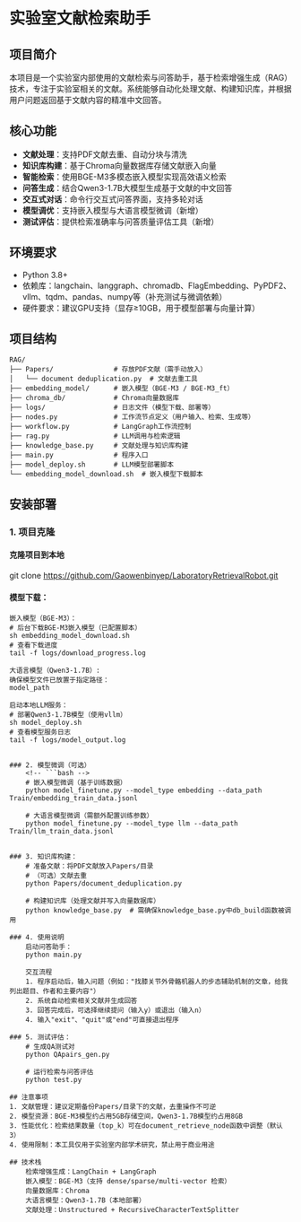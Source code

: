 # 实验室文献检索助手

## 项目简介
本项目是一个实验室内部使用的文献检索与问答助手，基于检索增强生成（RAG）技术，专注于实验室相关的文献。系统能够自动化处理文献、构建知识库，并根据用户问题返回基于文献内容的精准中文回答。

## 核心功能
- **文献处理**：支持PDF文献去重、自动分块与清洗
- **知识库构建**：基于Chroma向量数据库存储文献嵌入向量
- **智能检索**：使用BGE-M3多模态嵌入模型实现高效语义检索
- **问答生成**：结合Qwen3-1.7B大模型生成基于文献的中文回答
- **交互式对话**：命令行交互式问答界面，支持多轮对话
- **模型调优**：支持嵌入模型与大语言模型微调（新增）
- **测试评估**：提供检索准确率与问答质量评估工具（新增）

## 环境要求
- Python 3.8+
- 依赖库：langchain、langgraph、chromadb、FlagEmbedding、PyPDF2、vllm、tqdm、pandas、numpy等（补充测试与微调依赖）
- 硬件要求：建议GPU支持（显存≥10GB，用于模型部署与向量计算）

## 项目结构
```
RAG/
├── Papers/               # 存放PDF文献（需手动放入）
│   └── document deduplication.py  # 文献去重工具
├── embedding_model/      # 嵌入模型（BGE-M3 / BGE-M3_ft）
├── chroma_db/            # Chroma向量数据库
├── logs/                 # 日志文件（模型下载、部署等）
├── nodes.py              # 工作流节点定义（用户输入、检索、生成等）
├── workflow.py           # LangGraph工作流控制
├── rag.py                # LLM调用与检索逻辑
├── knowledge_base.py     # 文献处理与知识库构建
├── main.py               # 程序入口
├── model_deploy.sh       # LLM模型部署脚本
└── embedding_model_download.sh  # 嵌入模型下载脚本
```
## 安装部署

### 1. 项目克隆
<!-- ```bash -->
#### 克隆项目到本地
git clone https://github.com/Gaowenbinyep/LaboratoryRetrievalRobot.git

#### 模型下载：
    嵌入模型（BGE-M3）：
    # 后台下载BGE-M3嵌入模型（已配置脚本）
    sh embedding_model_download.sh
    # 查看下载进度
    tail -f logs/download_progress.log

    大语言模型（Qwen3-1.7B）:
    确保模型文件已放置于指定路径：
    model_path

    启动本地LLM服务：
    # 部署Qwen3-1.7B模型（使用vllm）
    sh model_deploy.sh
    # 查看模型服务日志
    tail -f logs/model_output.log
```

### 2. 模型微调（可选）
    <!-- ```bash -->
    # 嵌入模型微调（基于训练数据）
    python model_finetune.py --model_type embedding --data_path Train/embedding_train_data.jsonl

    # 大语言模型微调（需额外配置训练参数）
    python model_finetune.py --model_type llm --data_path Train/llm_train_data.jsonl


### 3. 知识库构建：
    # 准备文献：将PDF文献放入Papers/目录
    # （可选）文献去重
    python Papers/document_deduplication.py

    # 构建知识库（处理文献并写入向量数据库）
    python knowledge_base.py  # 需确保knowledge_base.py中db_build函数被调用

### 4. 使用说明
    启动问答助手：
    python main.py

    交互流程
    1. 程序启动后，输入问题（例如："找膝关节外骨骼机器人的步态辅助机制的文章，给我列出题目、作者和主要内容"）
    2. 系统自动检索相关文献并生成回答
    3. 回答完成后，可选择继续提问（输入y）或退出（输入n）
    4. 输入"exit"、"quit"或"end"可直接退出程序

### 5. 测试评估：
    # 生成QA测试对
    python QApairs_gen.py

    # 运行检索与问答评估
    python test.py

## 注意事项
1. 文献管理：建议定期备份Papers/目录下的文献，去重操作不可逆
2. 模型资源：BGE-M3模型约占用5GB存储空间，Qwen3-1.7B模型约占用8GB
3. 性能优化：检索结果数量（top_k）可在document_retrieve_node函数中调整（默认3）
4. 使用限制：本工具仅用于实验室内部学术研究，禁止用于商业用途

## 技术栈
    检索增强生成：LangChain + LangGraph
    嵌入模型：BGE-M3（支持 dense/sparse/multi-vector 检索）
    向量数据库：Chroma
    大语言模型：Qwen3-1.7B（本地部署）
    文献处理：Unstructured + RecursiveCharacterTextSplitter
